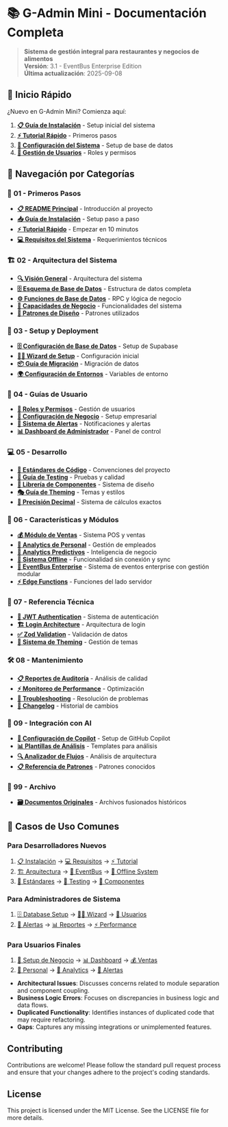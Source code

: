 # 📚 G-Admin Mini - Documentación Completa

> **Sistema de gestión integral para restaurantes y negocios de alimentos**  
> **Versión**: 3.1 - EventBus Enterprise Edition  
> **Última actualización**: 2025-09-08

## 🚀 Inicio Rápido

¿Nuevo en G-Admin Mini? Comienza aquí:

1. **[📋 Guía de Instalación](01-getting-started/installation-guide.md)** - Setup inicial del sistema
2. **[⚡ Tutorial Rápido](01-getting-started/quick-start.md)** - Primeros pasos
3. **[🔧 Configuración del Sistema](03-setup-deployment/database-setup.md)** - Setup de base de datos
4. **[👤 Gestión de Usuarios](04-user-guides/user-roles.md)** - Roles y permisos

## 📂 Navegación por Categorías

### 🎯 **01 - Primeros Pasos**
- **[📋 README Principal](01-getting-started/README.md)** - Introducción al proyecto
- **[📥 Guía de Instalación](01-getting-started/installation-guide.md)** - Setup paso a paso
- **[⚡ Tutorial Rápido](01-getting-started/quick-start.md)** - Empezar en 10 minutos
- **[💻 Requisitos del Sistema](01-getting-started/system-requirements.md)** - Requerimientos técnicos

### 🏗️ **02 - Arquitectura del Sistema**
- **[🔍 Visión General](02-architecture/overview.md)** - Arquitectura del sistema
- **[🗄️ Esquema de Base de Datos](02-architecture/database-schema.md)** - Estructura de datos completa
- **[⚙️ Funciones de Base de Datos](02-architecture/database-functions.md)** - RPC y lógica de negocio
- **[🏢 Capacidades de Negocio](02-architecture/business-capabilities.md)** - Funcionalidades del sistema
- **[🎨 Patrones de Diseño](02-architecture/design-patterns.md)** - Patrones utilizados

### 🚀 **03 - Setup y Deployment**
- **[🗄️ Configuración de Base de Datos](03-setup-deployment/database-setup.md)** - Setup de Supabase
- **[🧙‍♂️ Wizard de Setup](03-setup-deployment/setup-wizard.md)** - Configuración inicial
- **[📦 Guía de Migración](03-setup-deployment/migration-guide.md)** - Migración de datos
- **[🌍 Configuración de Entornos](03-setup-deployment/environment-config.md)** - Variables de entorno

### 👥 **04 - Guías de Usuario**
- **[👤 Roles y Permisos](04-user-guides/user-roles.md)** - Gestión de usuarios
- **[🏢 Configuración de Negocio](04-user-guides/business-setup.md)** - Setup empresarial
- **[🚨 Sistema de Alertas](04-user-guides/alerts-system.md)** - Notificaciones y alertas
- **[📊 Dashboard de Administrador](04-user-guides/admin-dashboard.md)** - Panel de control

### 💻 **05 - Desarrollo**
- **[📏 Estándares de Código](05-development/coding-standards.md)** - Convenciones del proyecto
- **[🧪 Guía de Testing](05-development/testing-guide.md)** - Pruebas y calidad
- **[🎨 Librería de Componentes](05-development/component-library.md)** - Sistema de diseño
- **[🎭 Guía de Theming](05-development/theming-guide.md)** - Temas y estilos
- **[🧮 Precisión Decimal](05-development/decimal-precision.md)** - Sistema de cálculos exactos

### 🎯 **06 - Características y Módulos**
- **[💰 Módulo de Ventas](06-features/sales-module.md)** - Sistema POS y ventas
- **[👥 Analytics de Personal](06-features/staff-analytics.md)** - Gestión de empleados
- **[🔮 Analytics Predictivos](06-features/predictive-analytics.md)** - Inteligencia de negocio
- **[📱 Sistema Offline](06-features/offline-system.md)** - Funcionalidad sin conexión y sync
- **[🚀 EventBus Enterprise](06-features/eventbus-system.md)** - Sistema de eventos enterprise con gestión modular
- **[⚡ Edge Functions](06-features/edge-functions.md)** - Funciones del lado servidor

### 🔧 **07 - Referencia Técnica**
- **[🔐 JWT Authentication](07-technical-reference/jwt-authentication.md)** - Sistema de autenticación
- **[🏗️ Login Architecture](07-technical-reference/login-architecture.md)** - Arquitectura de login
- **[✅ Zod Validation](07-technical-reference/zod-validation.md)** - Validación de datos
- **[🎨 Sistema de Theming](02-technical-reference/theming-system.md)** - Gestión de temas

### 🛠️ **08 - Mantenimiento**
- **[📋 Reportes de Auditoría](08-maintenance/audit-reports.md)** - Análisis de calidad
- **[⚡ Monitoreo de Performance](08-maintenance/performance-monitoring.md)** - Optimización
- **[🔧 Troubleshooting](08-maintenance/troubleshooting.md)** - Resolución de problemas
- **[📝 Changelog](08-maintenance/changelog.md)** - Historial de cambios

### 🤖 **09 - Integración con AI**
- **[🤖 Configuración de Copilot](09-ai-integration/copilot-setup.md)** - Setup de GitHub Copilot
- **[📊 Plantillas de Análisis](09-ai-integration/analysis-templates.md)** - Templates para análisis
- **[🔍 Analizador de Flujos](09-ai-integration/business-flow-analyzer.md)** - Análisis de arquitectura
- **[📋 Referencia de Patrones](09-ai-integration/patterns-reference.md)** - Patrones conocidos

### 📁 **99 - Archivo**
- **[🗃️ Documentos Originales](99-archive/original-files/README.md)** - Archivos fusionados históricos

## 🎯 Casos de Uso Comunes

### Para Desarrolladores Nuevos
1. [📋 Instalación](01-getting-started/installation-guide.md) → [💻 Requisitos](01-getting-started/system-requirements.md) → [⚡ Tutorial](01-getting-started/quick-start.md)
2. [🏗️ Arquitectura](02-architecture/overview.md) → [🚀 EventBus](06-features/eventbus-system.md) → [📱 Offline System](06-features/offline-system.md)
3. [📏 Estándares](05-development/coding-standards.md) → [🧪 Testing](05-development/testing-guide.md) → [🎨 Componentes](05-development/component-library.md)

### Para Administradores de Sistema
1. [🗄️ Database Setup](03-setup-deployment/database-setup.md) → [🧙‍♂️ Wizard](03-setup-deployment/setup-wizard.md) → [👤 Usuarios](04-user-guides/user-roles.md)
2. [🚨 Alertas](04-user-guides/alerts-system.md) → [📊 Reportes](08-maintenance/audit-reports.md) → [⚡ Performance](08-maintenance/performance-monitoring.md)

### Para Usuarios Finales
1. [🏢 Setup de Negocio](04-user-guides/business-setup.md) → [📊 Dashboard](04-user-guides/admin-dashboard.md) → [💰 Ventas](06-features/sales-module.md)
2. [👥 Personal](06-features/staff-analytics.md) → [🔮 Analytics](06-features/predictive-analytics.md) → [🚨 Alertas](04-user-guides/alerts-system.md)
- **Architectural Issues**: Discusses concerns related to module separation and component coupling.
- **Business Logic Errors**: Focuses on discrepancies in business logic and data flows.
- **Duplicated Functionality**: Identifies instances of duplicated code that may require refactoring.
- **Gaps**: Captures any missing integrations or unimplemented features.

## Contributing

Contributions are welcome! Please follow the standard pull request process and ensure that your changes adhere to the project's coding standards.

## License

This project is licensed under the MIT License. See the LICENSE file for more details.